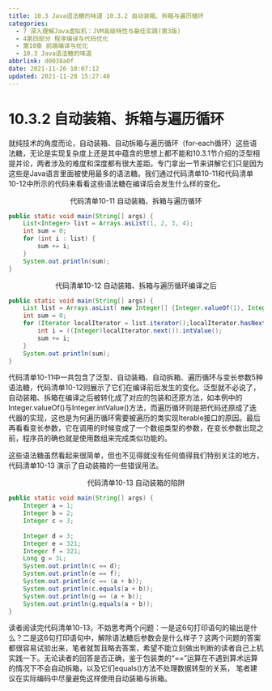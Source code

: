 ```yaml
---
title: 10.3 Java语法糖的味道 10.3.2 自动装箱、拆箱与遍历循环
categories: 
  - 7 深入理解Java虛拟机：JVM高级特性与最佳实践(第3版)
  - 4第四部分 程序编译与代码优化
  - 第10章 前端编译与优化
  - 10.3 Java语法糖的味道
abbrlink: d0038a0f
date: 2021-11-26 10:07:12
updated: 2021-11-28 15:27:40
---
```

# 10.3.2 自动装箱、拆箱与遍历循环
就纯技术的角度而论，自动装箱、自动拆箱与遍历循环（for-each循环）这些语法糖，无论是实现复杂度上还是其中蕴含的思想上都不能和10.3.1节介绍的泛型相提并论，两者涉及的难度和深度都有很大差距。专门拿出一节来讲解它们只是因为这些是Java语言里面被使用最多的语法糖。我们通过代码清单10-11和代码清单10-12中所示的代码来看看这些语法糖在编译后会发生什么样的变化。

<center>代码清单10-11 自动装箱、拆箱与遍历循环</center>

```java
public static void main(String[] args) {
    List<Integer> list = Arrays.asList(1, 2, 3, 4);
    int sum = 0;
    for (int i : list) {
        sum += i;
    }
    System.out.println(sum);
}
```

<center>代码清单10-12 自动装箱、拆箱与遍历循环编译之后</center>

```java
public static void main(String[] args) {
    List list = Arrays.asList( new Integer[] {Integer.valueOf(1), Integer.valueOf(2), Integer.valueOf(3), Integer.valueOf(4) });
    int sum = 0;
    for (Iterator localIterator = list.iterator();localIterator.hasNext();) {
        int i = ((Integer)localIterator.next()).intValue();
        sum += i;
    }
    System.out.println(sum);
}
```

代码清单10-11中一共包含了泛型、自动装箱、自动拆箱、遍历循环与变长参数5种语法糖，代码清单10-12则展示了它们在编译前后发生的变化。泛型就不必说了，自动装箱、拆箱在编译之后被转化成了对应的包装和还原方法，如本例中的Integer.valueOf()与Integer.intValue()方法，而遍历循环则是把代码还原成了迭代器的实现，这也是为何遍历循环需要被遍历的类实现Iterable接口的原因。最后再看看变长参数，它在调用的时候变成了一个数组类型的参数，在变长参数出现之前，程序员的确也就是使用数组来完成类似功能的。

这些语法糖虽然看起来很简单，但也不见得就没有任何值得我们特别关注的地方，代码清单10-13 演示了自动装箱的一些错误用法。

<center>代码清单10-13 自动装箱的陷阱</center>

```java
public static void main(String[] args) {
    Integer a = 1;
    Integer b = 2;
    Integer c = 3;
    
    Integer d = 3;
    Integer e = 321;
    Integer f = 321;
    Long g = 3L;
    System.out.println(c == d);
    System.out.println(e == f);
    System.out.println(c == (a + b));
    System.out.println(c.equals(a + b));
    System.out.println(g == (a + b));
    System.out.println(g.equals(a + b));
}
```
读者阅读完代码清单10-13，不妨思考两个问题：一是这6句打印语句的输出是什么？二是这6句打印语句中，解除语法糖后参数会是什么样子？这两个问题的答案都很容易试验出来，笔者就暂且略去答案，希望不能立刻做出判断的读者自己上机实践一下。无论读者的回答是否正确，鉴于包装类的“==”运算在不遇到算术运算的情况下不会自动拆箱，以及它们equals()方法不处理数据转型的关系， 笔者建议在实际编码中尽量避免这样使用自动装箱与拆箱。

